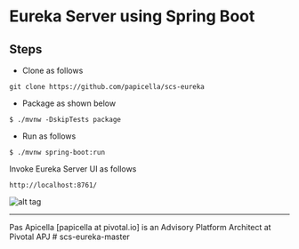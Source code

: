 <h1>Eureka Server using Spring Boot </h1>

## Steps

- Clone as follows

```
git clone https://github.com/papicella/scs-eureka
```

- Package as shown below

```
$ ./mvnw -DskipTests package
``` 

- Run as follows

```
$ ./mvnw spring-boot:run
```

Invoke Eureka Server UI as follows

```
http://localhost:8761/
```

![alt tag](https://i.ibb.co/f9xFPn5/eureka-ui.png)

<hr />
Pas Apicella [papicella at pivotal.io] is an Advisory Platform Architect at Pivotal APJ # scs-eureka-master

